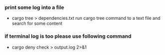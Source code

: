 ### print some log into a file
- cargo tree > dependencies.txt  run cargo tree command to a text file and search for some content

### if terminal log is too please use following command
- cargo deny check > output.log 2>&1
